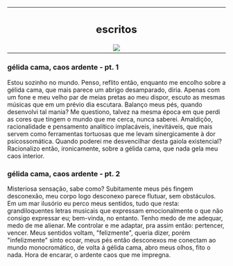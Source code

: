 <table align="center"><tr><td align="center" width="9999">
  
  ## escritos
  
  
<img src="https://kuon.s-ul.eu/pmGc4x3D" align="center">
</td></tr></table>

  
  ### gélida cama, caos ardente - pt. 1
  
  Estou sozinho no mundo. Penso, reflito então, enquanto me encolho sobre a gélida cama, que mais parece um abrigo desamparado, diria. Apenas com um fone e meu velho par de meias pretas ao meu dispor, escuto as mesmas músicas que em um prévio dia escutara. Balanço meus pés, quando desenvolvi tal mania? Me questiono, talvez na mesma época em que perdi as cores que tingem o mundo que me cerca, nunca saberei. Amaldiçôo, racionalidade e pensamento analítico implacáveis, inevitáveis, que mais servem como ferramentas tortuosas que me levam sinergicamente à dor psicossomática. Quando poderei me desvencilhar desta gaiola existencial? Racionalizo então, ironicamente, sobre a gélida cama, que nada gela meu caos interior.
  
  
  ### gélida cama, caos ardente - pt. 2
  
  Misteriosa sensação, sabe como? Subitamente meus pés fingem desconexão, meu corpo logo desconexo parece flutuar, sem obstáculos. Em um mar ilusório eu perco meus sentidos, tudo que resta: grandiloquentes letras musicais que expressam emocionalmente o que não consigo expressar eu; bem-vinda, no entanto. Tenho medo de me adequar, medo de me alienar. Me controlar e me adaptar, pra assim então: pertencer, vencer. Meus sentidos voltam, "felizmente", queria dizer, porém "infelizmente" sinto ecoar, meus pés então desconexos me conectam ao mundo monocromático, de volta á gélida cama, abro meus olhos, fito o nada. Hora de encarar, o ardente caos que me impregna.
